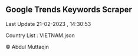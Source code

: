 

## Google Trends Keywords Scraper 
 
Last Update 21-02-2023 , 14:30:53

Country List :
VIETNAM.json



© Abdul Muttaqin 
